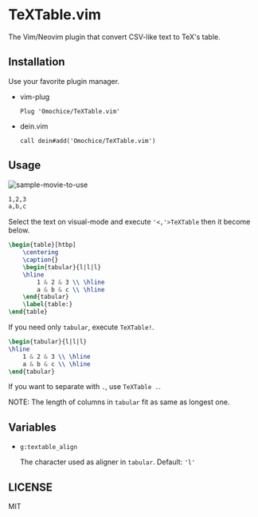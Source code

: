 # TeXTable.vim

The Vim/Neovim plugin that convert CSV-like text to TeX's table.

## Installation

Use your favorite plugin manager.

- vim-plug

    ```
    Plug 'Omochice/TeXTable.vim'
    ```

- dein.vim

    ```
    call dein#add('Omochice/TeXTable.vim')
    ```

## Usage

![sample-movie-to-use](https://i.gyazo.com/78882ae7320ac9f6233ee7e1e723a288.gif)

```tex
1,2,3
a,b,c
```

Select the text on visual-mode and execute `'<,'>TeXTable` then it become below.

```tex
\begin{table}[htbp]
	\centering
	\caption{}
	\begin{tabular}{l|l|l}
	\hline
		1 & 2 & 3 \\ \hline
		a & b & c \\ \hline
	\end{tabular}
	\label{table:}
\end{table}
```

If you need only `tabular`, execute `TeXTable!`.

```tex
\begin{tabular}{l|l|l}
\hline
	1 & 2 & 3 \\ \hline
	a & b & c \\ \hline
\end{tabular}
```

If you want to separate with `.`, use `TeXTable .`.

NOTE: The length of columns in `tabular` fit as same as longest one.

## Variables

- `g:textable_align`

    The character used as aligner in `tabular`.
    Default: `'l'`

## LICENSE

MIT
